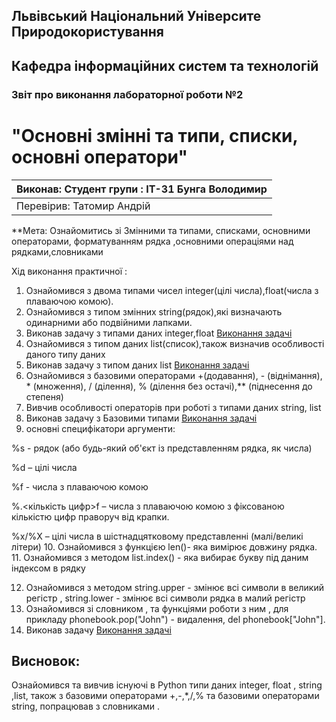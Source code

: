 ## Львівський Національний Університе Природокористування
## Кафедра інформаційних систем та технологій



### Звіт про виконання лабораторної роботи №2
# "Основні змінні та типи, списки, основні оператори"

|Виконав: Студент групи : ІТ-31 Бунга Володимир|
|----------------------------------------------|
|Перевірив: Татомир Андрій|


**Мета: Ознайомитись зі Змінними та типами, списками, основними операторами, форматуванням рядка ,основними операціями над рядками,словниками


 Хід виконання практичної :

1. Ознайомився  з двома типами чисел integer(цілі числа),float(числа з плаваючою комою).
2. Ознайомився  з типом змінних string(рядок),які визначають одинарними або подвійними лапками.
3. Виконав задачу з типами даних integer,float [Виконання задачі](lab_2.py)
4. Ознайомився з типом даних list(список),також визначив особливості даного типу даних
5. Виконав задачу з типом даних list [Виконання задачі](lab_21.py)
6. Ознайомився з базовими операторами +(додавання), - (віднімання), * (множення), / (ділення), % (ділення без остачі),** (піднесення до степеня)
7. Вивчив особливості операторів при роботі з типами даних string, list
8. Виконав задачу з Базовими типами [Виконання задачі](lab_22.py)
9. основні специфікатори аргументи:

%s - рядок (або будь-який об'єкт із представленням рядка, як числа)

%d – цілі числа

%f - числа з плаваючою комою

%.<кількість цифр>f – числа з плаваючою комою з фіксованою кількістю цифр праворуч від крапки.

%x/%X – цілі числа в шістнадцятковому представленні (малі/великі літери)
10. Ознайомився з функцією len()- яка вимірює довжину рядка.
11. Ознайомився  з методом list.index() -  яка вибирає букву під даним індексом в рядку

12. Ознайомився з методом string.upper - змінює всі символи в великий регістр , string.lower - змінює всі символи рядка в малий регістр
13. Ознайомився зі словником , та функціями роботи з ним , для прикладу phonebook.pop("John") - видалення, del phonebook["John"].
14. Виконав задачу [Виконання задачі](lab_23.py)


## Висновок: 
Ознайомився та вивчив існуючі в Python типи даних integer, float , string ,list, також з базовими операторами  +,-,*,/,% та базовими операторами string, попрацював з словниками .
